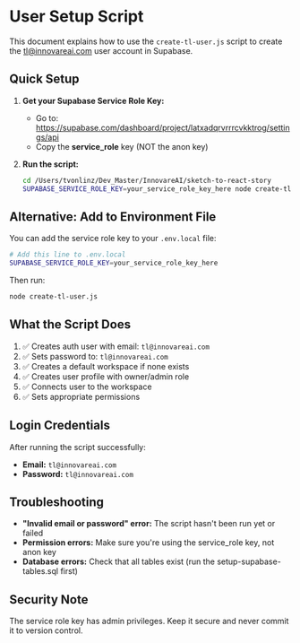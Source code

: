 # User Setup Script

This document explains how to use the `create-tl-user.js` script to create the tl@innovareai.com user account in Supabase.

## Quick Setup

1. **Get your Supabase Service Role Key:**
   - Go to: https://supabase.com/dashboard/project/latxadqrvrrrcvkktrog/settings/api
   - Copy the **service_role** key (NOT the anon key)

2. **Run the script:**
   ```bash
   cd /Users/tvonlinz/Dev_Master/InnovareAI/sketch-to-react-story
   SUPABASE_SERVICE_ROLE_KEY=your_service_role_key_here node create-tl-user.js
   ```

## Alternative: Add to Environment File

You can add the service role key to your `.env.local` file:

```bash
# Add this line to .env.local
SUPABASE_SERVICE_ROLE_KEY=your_service_role_key_here
```

Then run:
```bash
node create-tl-user.js
```

## What the Script Does

1. ✅ Creates auth user with email: `tl@innovareai.com`
2. ✅ Sets password to: `tl@innovareai.com`
3. ✅ Creates a default workspace if none exists
4. ✅ Creates user profile with owner/admin role
5. ✅ Connects user to the workspace
6. ✅ Sets appropriate permissions

## Login Credentials

After running the script successfully:
- **Email:** `tl@innovareai.com`
- **Password:** `tl@innovareai.com`

## Troubleshooting

- **"Invalid email or password" error:** The script hasn't been run yet or failed
- **Permission errors:** Make sure you're using the service_role key, not anon key
- **Database errors:** Check that all tables exist (run the setup-supabase-tables.sql first)

## Security Note

The service role key has admin privileges. Keep it secure and never commit it to version control.